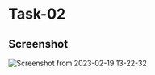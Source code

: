 # Task-02

## Screenshot
![Screenshot from 2023-02-19 13-22-32](https://user-images.githubusercontent.com/124652104/219935941-6b61851c-b2cd-4c68-9a4c-894fac7b0bd0.png)
